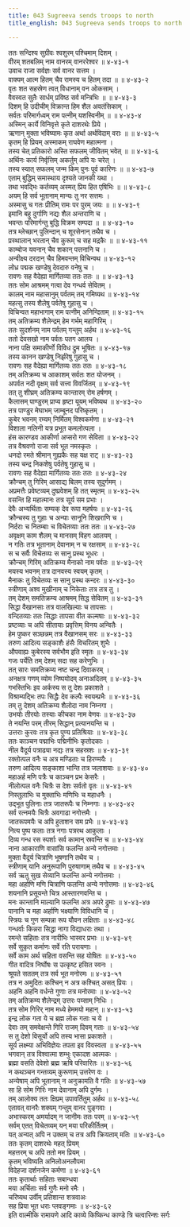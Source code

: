 ```yaml
---
title: 043 Sugreeva sends troops to north
title_english: 043 Sugreeva sends troops to north

---
```

<div class="audioEmbed"  caption="श्रीराम-हरिसीताराममूर्ति-घनपाठिभ्यां वचनम्" src="https://archive.org/download/Ramayana-recitation-Sriram-harisItArAmamUrti-Ghanapaati-v2/Kanda_4/Kanda_4_KSK-043-Udeecheem_Prathi_Shathavali_Preshanam.mp3"></div>

ततः सन्दिश्य सुग्रीवः श्वशुरम् पश्चिमाम् दिशम् ।  
वीरम् शतबलिम् नाम वानरम् वानररेश्वर ॥ ४-४३-१  
उवाच राजा सर्वज्ञः सर्व वानर सत्तम ।  
वाक्यम् आत्म हितम् चैव रामस्य च हितम् तदा ॥ ॥ ४-४३-२  
वृतः शत सहस्रेण त्वत् विधानाम् वन ओकसाम् ।  
वैवस्वत सुतैः सार्धम् प्रविष्ठ सर्व मन्त्रिभिः ॥ ॥ ४-४३-३  
दिशम् हि उदीचीम् विक्रान्त हिम शैल अवतंसिकाम् ।  
सर्वतः परिमार्गध्वम् राम पत्नीम् यशस्विनीम् ॥ ॥ ४-४३-४  
अस्मिन् कार्ये विनिवृत्ते कृते दाशरथेः प्रिये ।  
ऋणान् मुक्ता भविष्यामः कृत अर्था अर्थविदाम् वराः ॥ ॥ ४-४३-५  
कृतम् हि प्रियम् अस्माकम् राघवेण महात्मना ।  
तस्य चेत् प्रतिकारो अस्ति सफलम् जीवितम् भवेत् ॥ ॥ ४-४३-६  
अर्थिनः कार्य निर्वृत्तिम् अकर्तुम् अपि यः चरेत् ।  
तस्य स्यात् सफलम् जन्म किम् पुनः पूर्व कारिणः ॥ ॥ ४-४३-७  
एताम् बुद्धिम् समास्थाय दृश्यते जानकी यथा ।  
तथा भवद्भिः कर्तव्यम् अस्मत् प्रिय हित एषिभिः ॥ ॥ ४-४३-८  
अयम् हि सर्व भूतानाम् मान्यः तु नर सत्तमः ।  
अस्मासु च गतः प्रीतिम् रामः पर पुरम् जयः ॥ ॥ ४-४३-९  
इमानि बहु दुर्गाणि नद्यः शैल अन्तराणि च ।  
भवन्तः परिमार्गन्तु बुद्धि विक्रम सम्पदा ॥ ॥ ४-४३-१०  
तत्र म्लेच्छान् पुलिन्दान् च शूरसेनान् तथैव च ।  
प्रस्थालान् भरतान् चैव कुरूम् च सह मद्रकैः ॥ ॥ ४-४३-११  
काम्बोज यवनान् चैव शकान् पत्तनानि च ।  
अन्वीक्ष्य दरदान् चैव हिमवन्तम् विचिन्वथ ॥ ४-४३-१२  
लोध्र पद्मक खण्डेषु देवदारु वनेषु च ।  
रावणः सह वैदेह्या मार्गितव्या ततः ततः ॥ ॥ ४-४३-१३  
ततः सोम आश्रमम् गत्वा देव गन्धर्व सेवितम् ।  
कालम् नाम महासानुम् पर्वतम् तम् गमिष्यथ ॥ ४-४३-१४  
महत्सु तस्य शैलेषु पर्वतेषु गुहासु च ।  
विचिन्वत महाभागाम् राम पत्नीम् अनिन्दिताम् ॥ ४-४३-१५  
तम् अतिक्रम्य शैलेन्द्रम् हेम गर्भम् महागिरिम् ।  
ततः सुदर्शनम् नाम पर्वतम् गन्तुम् अर्हथ ॥ ४-४३-१६  
ततो देवसखो नाम पर्वतः पतग आलय ।  
नाना पक्षि समाकीर्णो विविध द्रुम भूषितः ॥ ४-४३-१७  
तस्य कानन खण्डेषु निर्झरेषु गुहासु च ।  
रावणः सह वैदेह्या मार्गितव्यः ततः ततः ॥ ४-४३-१८  
तम् अतिक्रम्य च आकाशम् सर्वतः शत योजनम् ।  
अपर्वत नदी वृक्षम् सर्व सत्त्व विवर्जितम् ॥ ४-४३-१९  
तत् तु शीघ्रम् अतिक्रम्य कान्तारम् रोम हर्षणम् ।  
कैलासम् पाण्डुरम् प्राप्य हृष्टा यूयम् भविष्यथ ॥ ४-४३-२०  
तत्र पाण्डुर मेघाभम् जाम्बूनद परिष्कृतम् ।  
कुबेर भवनम् रम्यम् निर्मितम् विश्वकर्मणा ॥ ४-४३-२१  
विशाला नलिनी यत्र प्रभूत कमलोत्पला ।  
हंस कारण्डव आकीर्णा अप्सरो गण सेविता ॥ ४-४३-२२  
तत्र वैश्रवणो राजा सर्व भूत नमस्कृतः ।  
धनदो रमते श्रीमान् गुह्यकैः सह यक्ष राट् ॥ ४-४३-२३  
तस्य चन्द्र निकशेषु पर्वतेषु गुहासु च ।  
रावणः सह वैदेह्या मार्गितव्यः ततः ततः ॥ ४-४३-२४  
क्रौन्चम् तु गिरिम् आसाद्य बिलम् तस्य सुदुर्गमम् ।  
अप्रमत्तैः प्रवेष्टव्यम् दुष्प्रवेशम् हि तत् स्मृतम् ॥ ४-४३-२५  
वसन्ति हि महात्मानः तत्र सूर्य सम प्रभाः ।  
देवैः अभ्यर्थिताः सम्यक् देव रूपा महर्षयः ॥ ४-४३-२६  
क्रौन्चस्य तु गुहाः च अन्याः सानूनि शिखराणि च ।  
निर्दराः च नितम्बाः च विचेतव्याः ततः ततः ॥ ४-४३-२७  
अवृक्षम् काम शैलम् च मानसम् विहग आलयम् ।  
न गतिः तत्र भूतानाम् देवानाम् न च रक्षसाम् ॥ ४-४३-२८  
स च सर्वैः विचेतव्यः स सानु प्रस्थ भूधरः ।  
क्रौन्चम् गिरिम् अतिक्रम्य मैनाको नाम पर्वतः ॥ ४-४३-२९  
मयस्य भवनम् तत्र दानवस्य स्वयम् कृतम् ।  
मैनाकः तु विचेतव्यः स सानु प्रस्थ कन्दरः ॥ ४-४३-३०  
स्त्रीणाम् अश्व मुखीनाम् च निकेताः तत्र तत्र तु ।  
तम् देशम् समतिक्रम्य आश्रमम् सिद्ध सेवितम् ॥ ४-४३-३१  
सिद्धा वैखानसाः तत्र वालखिल्याः च तापसाः ।  
वन्दितव्याः ततः सिद्धाः तापसा वीत कल्मषाः ॥ ४-४३-३२  
प्रष्टव्याः च अपि सीतायाः प्रवृत्तिम् विनय अन्वितैः ।  
हेम पुष्कर सञ्छन्नम् तत्र वैखानसम् सरः ॥ ४-४३-३३  
तरुण आदित्य सङ्काशैः हंसैः विचरितम् शुभैः ।  
औपवाह्यः कुबेरस्य सर्वभौम इति स्मृतः ॥ ४-४३-३४  
गजः पर्येति तम् देशम् सदा सह करेणुभिः ।  
तत् सारः समतिक्रम्य नष्ट चन्द्र दिवाकरम् ।  
अनक्षत्र गणम् व्योम निष्पयोदम् अनाअदितम् ॥ ४-४३-३५  
गभस्तिभिः इव अर्कस्य स तु देशः प्रकाशते ।  
विश्राम्यद्भिः तपः सिद्धैः देव कल्पैः स्वयम्प्रभैः ॥ ४-४३-३६  
तम् तु देशम् अतिक्रम्य शैलोदा नाम निम्नगा ।  
उभयोः तीरयोः तस्याः कीचका नाम वेणवः ॥ ४-४३-३७  
ते नयन्ति परम् तीरम् सिद्धान् प्रत्यानयन्ति च ।  
उत्तराः कुरवः तत्र कृत पुण्य प्रतिश्रियाः ॥ ४-४३-३८  
ततः काञ्चन पद्माभिः पद्मिनीभिः कृतोदकाः ।  
नील वैदूर्य पत्राढ्या नद्यः तत्र सहस्रशः ॥ ४-४३-३९  
रक्तोत्पल वनैः च अत्र मण्डिताः च हिरण्मयैः ।  
तरुण आदित्य सङ्काशा भान्ति तत्र जलाशयाः ॥ ४-४३-४०  
महाअर्ह मणि पत्रैः च काञ्चन प्रभ केसरैः ।  
नीलोत्पल वनैः चित्रैः स देशः सर्वतो वृतः ॥ ४-४३-४१  
निस्तुलाभिः च मुक्ताभिः मणिभिः च महाधनैः ।  
उद्भूत पुलिनाः तत्र जातरूपैः च निम्नगाः ॥ ४-४३-४२  
सर्व रत्नमयैः चित्रैः अवगाढा नगोत्तमैः ।  
जातरूपमयैः च अपि हुताशन सम प्रभैः ॥ ४-४३-४३  
नित्य पुष्प फलाः तत्र नगाः पत्ररथ आकुलाः ।  
दिव्य गन्ध रस स्पर्शाः सर्व कामान् स्रवन्ति च ॥ ४-४३-४४  
नाना आकाराणि वासांसि फलन्ति अन्ये नगोत्तमाः ।  
मुक्ता वैदूर्य चित्राणि भूषणानि तथैव च ।  
स्त्रीणाम् यानि अनुरूपाणि पुरुषाणाम् तथैव च ॥ ४-४३-४५  
सर्व ऋतु सुख सेव्यानि फलन्ति अन्ये नगोत्तमाः ।  
महा अर्हाणि मणि चित्राणि फलन्ति अन्ये नगोत्तमाः ॥ ४-४३-४६  
शयनानि प्रसूयन्ते चित्र आस्तारणवन्ति च ।  
मनः कान्तानि माल्यानि फलन्ति अत्र अपरे द्रुमाः ॥ ४-४३-४७  
पानानि च महा अर्हाणि भक्ष्याणि विविधानि च ।  
स्त्रियः च गुण सम्पन्ना रूप यौवन लक्षिताः ॥ ४-४३-४८  
गन्धर्वाः किन्नरा सिद्धा नागा विद्याधराः तथा ।  
रमन्ते सहिताः तत्र नारीभिः भास्वर प्रभाः ॥ ४-४३-४९  
सर्वे सुकृत कर्माणः सर्वे रति परायणाः ।  
सर्वे काम अर्थ सहिता वसन्ति सह योषितः ॥ ४-४३-५०  
गीत वादित्र निर्घोषः स उत्कृष्ट हसित स्वनः ।  
श्रूयते सततम् तत्र सर्व भूत मनोरमः ॥ ४-४३-५१  
तत्र न अमुदितः कश्चिन् न अत्र कश्चित् असत् प्रियः ।  
अहनि अहनि वर्धन्ते गुणाः तत्र मनोरमाः ॥ ४-४३-५२  
तम् अतिक्रम्य शैलेन्द्रम् उत्तरः पय्साम् निधिः ।  
तत्र सोम गिरिर् नाम मध्ये हेममयो महान् ॥ ४-४३-५३  
इन्द्र लोक गता ये च ब्रह्म लोक गताः च ये ।  
देवाः तम् समवेक्षन्ते गिरि राजम् दिवम् गताः ॥ ४-४३-५४  
स तु देशो विसूर्यो अपि तस्य भासा प्रकाशते ।  
सूर्य लक्ष्म्या अभिविज्ञेयः तपता इव विवस्वता ॥ ४-४३-५५  
भगवान् तत्र विश्वात्मा शम्भुः एकादश आत्मकः ।  
ब्रह्मा वसति देवेशो ब्रह्म ऋषि परिवारितः ॥ ४-४३-५६  
न कथञ्चन गन्तव्यम् कुरूणाम् उत्तरेण वः ।  
अन्येषाम् अपि भूतानाम् न अनुक्रामति वै गतिः ॥ ४-४३-५७  
सा हि सोम गिरिः नाम देवानाम् अपि दुर्गमः ।  
तम् आलोक्य ततः क्षिप्रम् उपावर्तितुम् अर्हथ ॥ ४-४३-५८  
एतावत् वानरैः शक्यम् गन्तुम् वानर पुङ्गवाः ।  
अभास्करम् अमर्यादम् न जानीमः ततः परम् ॥ ४-४३-५९  
सर्वम् एतत् विचेतव्यम् यन् मया परिकीर्तितम् ।  
यत् अन्यत् अपि न उक्तम् च तत्र अपि क्रियताम् मतिः ॥ ४-४३-६०  
ततः कृतम् दाशरथेः महत् प्रियम्  
महत्तरम् च अपि ततो मम प्रियम् ।  
कृतम् भविष्यति अनिलोअनलौपमा  
विदेहजा दर्शनजेन कर्मणा ॥ ४-४३-६१  
ततः कृतार्थाः सहिताः सबान्धवा  
मया अर्चिताः सर्व गुणैः मनो रमैः ।  
चरिष्यथ उर्वीम् प्रतिशान्त शत्रवाअः  
सह प्रिया भूत धराः प्लवङ्गमाः ॥ ४-४३-६२  
इति वाल्मीकि रामायणे आदि काव्ये किष्किन्ध काण्डे त्रि चत्वारिन्शः सर्गः